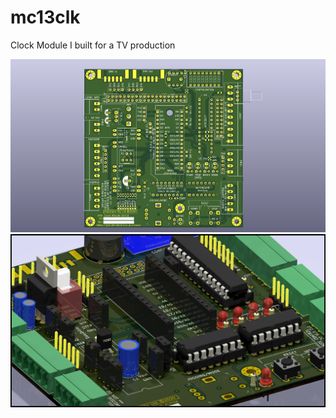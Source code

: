 # mc13clk
 Clock Module I built for a TV production

 ![main](/images/main.png)
 ![3d](/images/3d.png)
